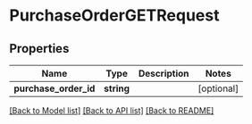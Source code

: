 # PurchaseOrderGETRequest

## Properties
Name | Type | Description | Notes
------------ | ------------- | ------------- | -------------
**purchase_order_id** | **string** |  | [optional] 

[[Back to Model list]](../README.md#documentation-for-models) [[Back to API list]](../README.md#documentation-for-api-endpoints) [[Back to README]](../README.md)


